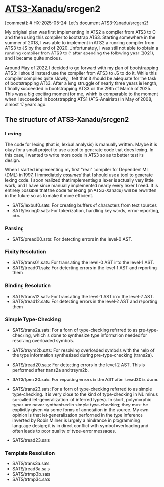 # [ATS3-Xanadu](http://www.ats-lang.org/)/srcgen2

[comment]: # HX-2025-05-24: Let's document ATS3-Xanadu/srcgen2!

My original plan was first implementing in ATS2 a compiler from ATS3
to C and then using this compiler to bootstrap ATS3. Starting
somewhere in the summer of 2018, I was able to implement in ATS2 a
running compiler from ATS3 to JS by the end of 2020. Unfortunately, I
was still not able to obtain a running compiler from ATS3 to C after
spending the following year (2021), and I became quite anxious.

Around May of 2022, I decided to go forward with my plan of
bootstrapping ATS3: I should instead use the compiler from ATS3 to JS
to do it. While this compiler compiles quite slowly, I felt that it
should be adequate for the task of bootstrapping ATS3. After a long
struggle of nearly three years in length, I finally succeeded in
bootstrapping ATS3 on the 29th of March of 2025. This was a big
exciting moment for me, which is comparable to the moment when I
succeeded in bootstrapping ATS1 (ATS-Anairiats) in May of 2008, almost
17 years ago.

## The structure of ATS3-Xanadu/srcgen2

### Lexing

The code for lexing (that is, lexical analysis) is manually written.
Maybe it is okay for a small project to use a tool to generate code
that does lexing. In this case, I wanted to write more code in ATS3 so as
to better test its design.

When I started implementing my first "real" compiler for Dependent ML
(DML) in 1997, I immediately _assumed_ that I should use a tool to
generate lexing code. I soon realized that implementing a lexer is
actually very little work, and I have since manually implemented
nearly every lexer I need.  It is entirely possible that the code for
lexing (in ATS3-Xanadu) will be rewritten in the future so as to make
it more efficient.

- SATS/lexbuf0.sats: For creating buffers of characters from text sources
- SATS/lexing0.sats: For tokenization, handling key words, error-reporting, etc.

### Parsing

- SATS/pread00.sats:
  For detecting errors in the level-0 AST.

### Fixity Resolution

- SATS/trans01.sats:
  For translating the level-0 AST into the level-1 AST.
- SATS/tread01.sats:
  For detecting errors in the level-1 AST and reporting them.

### Binding Resolution

- SATS/trans12.sats:
  For translating the level-1 AST into the level-2 AST.
- SATS/tread12.sats:
  For detecting errors in the level-2 AST and reporting them.

### Simple Type-Checking

- SATS/trans2a.sats:
  For a form of type-checking referred to as pre-type-checking,
  which is done to synthesize type information needed for resolving
  overloaded symbols.

- SATS/trsym2b.sats:
  For resolving overloaded symbols with the help of the type information
  synthesized during pre-type-checking (trans2a).

- SATS/tread20.sats: For detecting errors in the level-2 AST. This is
  performed after trans2a and trsym2b.

- SATS/fperr20.sats: For reporting errors in the AST after tread20 is done.

- SATS/trans23.sats:
  For a form of type-checking referred to as simple type-checking.  It
  is very close to the kind of type-checking in ML minus so-called
  let-generalization (of inferred types). In short, polymorphic types
  are never synthesized in simple type-checking; they must be
  explicitly given via some forms of annotation in the source.
  My own opinion is that let-generalization performed in the
  type inference invented by Robin Milner is largely a hindrance in
  programming language design; it is in direct conflict with symbol
  overloading and often leads to poor quality of type-error messages.
  
- SATS/tread23.sats

### Template Resolution

- SATS/trans3a.sats
- SATS/tread3a.sats
- SATS/trtmp3b.sats
- SATS/trtmp3c.sats

<!--
##################################################################
-->